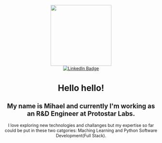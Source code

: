 <div id="header" align="center">
  <img src="https://user-images.githubusercontent.com/73945306/180026579-931d6c9f-b188-452e-9450-d80b3e78a188.png" width="200"/>
  <div id="badges">
  <a href="https://www.linkedin.com/in/mihael-%C5%A1panovi%C4%87-7608581b9">
      <img src="https://img.shields.io/badge/LinkedIn-blue?style=for-the-badge&logo=linkedin&logoColor=white" alt="LinkedIn Badge"/>
  </a>
  
  </div>
  <img src="https://komarev.com/ghpvc/?username=Mihae283&style=flat-square&color=blue" alt=""/>
  <h1>
  Hello hello!
  </h1>
  <h2>My name is Mihael and currently I'm working as an R&D Engineer at Protostar Labs.</h2>
  

I love exploring new technologies and challanges but my expertise so far could be put in these two catgories: Maching Learning and Python Software Development(Full Stack).

  <br/>
  
 </div>

